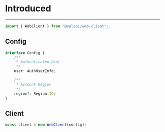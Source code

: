 # Introduced

---

```typescript
import { WebClient } from "@valapi/web-client";
```

## Config

```typescript
interface Config {
    /**
     * Authenticated User
     */
    user: AuthUserInfo;

    /**
     * Account Region
     */
    region?: Region.ID;
}
```

## Client

```typescript
const client = new WebClient(config);
```
